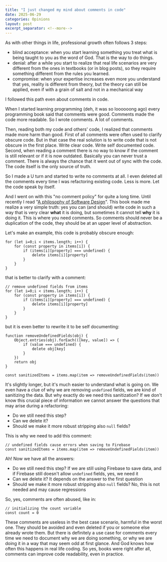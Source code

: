 ```yaml
---
title: "I just changed my mind about comments in code"
date: 2025-06-29
categories: Opinions
layout: post
excerpt_separator: <!--more-->
---
```


As with other things in life, professional growth often follows 3 steps:

- blind acceptance: when you start learning something you treat what is being taught to you as the word of God. That is the way to do things.
- denial: after a while you start to realize that real life scenarios are very different from the ones in textbooks (or in blog posts), so they require something different from the rules you learned.
- compromise: when your expertise increases even more you understand that yes, reality is different from theory, but the theory can still be applied, even if with a grain of salt and not in a mechanical way

I followed this path even about comments in code. 

<!--more-->

When I started learning programming (deh, it was so loooooong ago) every programming book said that comments were good. Comments made the code more readable. So I wrote comments. A lot of comments. 

Then, reading both my code and others' code, I realized that comments made more harm than good. First of all comments were often used to clarify obscure code. But in that case the real solution is to write code that is not obscure in the first place. Write clear code. Write self documented code. Second, when reading a comment there is no way to know if the comment is still relevant or if it is now outdated. Basically you can never trust a comment. There is always the chance that it went out of sync with the code. The code itself is the only source of truth. 

So I made a U turn and started to write no comments at all. I even deleted all the comments every time I was refactoring existing code. Less is more. Let the code speak by itself. 

And I went on with this "no comment policy" for quite a long time. Until recently I read "[A philosophy of Software Design](https://www.goodreads.com/en/book/show/39996759-a-philosophy-of-software-design)". This book made me realize a very simple truth: yes you can (and should) write code in such a way that is very clear **what** it is doing, but sometimes it cannot tell **why** it is doing it. This is where you need comments. So comments should never be a duplication of the code, they should be at an upper level of abstraction.

Let's make an example, this code is probably obscure enough:

```
for (let i=0;i < items.length; i++) {
    for (const property in items[i]) {
        if (items[i][property] === undefined) {
            delete items[i][property]
        }
    }
}
```

that is better to clarify with a comment:
```
// remove undefined fields from items
for (let i=0;i < items.length; i++) {
    for (const property in items[i]) {
        if (items[i][property] === undefined) {
            delete items[i][property]
        }
    }
}
```

but it is even better to rewrite it to be self documenting:
```
function removeUndefinedFields(obj) {
    Object.entries(obj).forEach(([key, value]) => {
        if (value === undefined) {
            delete obj[key]
        }
    })
    return obj
}

const sanitizedItems = items.map(item => removeUndefinedFields(item))
```

It's slightly longer, but it's much easier to understand what is going on. We even have a clue of why we are removing `undefined` fields, we are kind of sanitizing the data. But why exactly do we need this sanitization? If we don't know this crucial piece of information we cannot answer the questions that may arise during a refactoring:
- Do we still need this step? 
- Can we delete it?
- Should we make it more robust stripping also `null` fields?

This is why we need to add this comment:

```
// undefined fields cause errors when saving to Firebase
const sanitizedItems = items.map(item => removeUndefinedFields(item))
```

Ah! Now we have all the answers:
- Do we still need this step? If we are still using Firebase to save data, and if Firebase still doesn't allow `undefined` fields, yes, we need it
- Can we delete it? It depends on the answer to the first question
- Should we make it more robust stripping also `null` fields? No, this is not needed and may cause regressions

So, yes, comments are often abused, like in:

```
// initializing the count variable
const count = 0
```

These comments are useless in the best case scenario, harmful in the worst one. They should be avoided and even deleted if you or someone else already wrote them. But there is definitely a use case for comments every time we need to document why we are doing something, or why we are doing it in a way that may seem odd at first glance. And God knows how often this happens in real life coding. So yes, books were right after all, comments can improve code readability, even in practice.